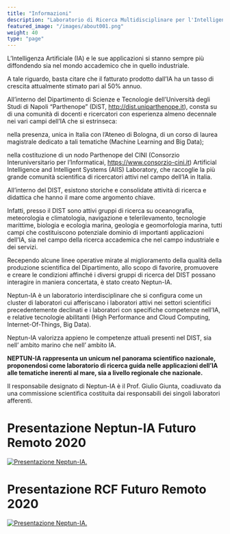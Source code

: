 ```yaml
---
title: "Informazioni"
description: "Laboratorio di Ricerca Multidisciplinare per l'Intelligenza Artificiale in Mare."
featured_image: "/images/about001.png"
weight: 40
type: "page"
---
```


L’Intelligenza Artificiale (IA) e le sue applicazioni si stanno sempre più diffondendo sia nel mondo accademico che in quello industriale.

A tale riguardo, basta citare che il fatturato prodotto dall’IA ha un tasso di crescita attualmente stimato pari al 50% annuo.

All’interno del Dipartimento di Scienze e Tecnologie dell’Università degli Studi di Napoli “Parthenope” (DiST, http://dist.uniparthenope.it), consta su di una comunità di docenti e ricercatori con esperienza almeno decennale nei vari campi dell’IA che si estrinseca:

nella presenza, unica in Italia con l’Ateneo di Bologna, di un corso di laurea magistrale dedicato a tali tematiche (Machine Learning and Big Data);

nella costituzione di un nodo Parthenope del CINI (Consorzio Interuniversitario per l’Informaticai, https://www.consorzio-cini.it) Artificial Intelligence and Intelligent Systems (AIIS) Laboratory, che raccoglie la più grande comunità scientifica di ricercatori attivi nel campo dell’IA in Italia.

All’interno del DIST, esistono storiche e consolidate attività di ricerca e didattica che hanno il mare come argomento chiave.

Infatti, presso il DIST sono attivi gruppi di ricerca su oceanografia, meteorologia e climatologia, navigazione e telerilevamento, tecnologie marittime, biologia e ecologia marina, geologia e geomorfologia marina, tutti campi che costituiscono potenziale dominio di importanti applicazioni dell’IA, sia nel campo della ricerca accademica che nel campo industriale e dei servizi.

Recependo alcune linee operative mirate al miglioramento della qualità della produzione scientifica del Dipartimento, allo scopo di favorire, promuovere e creare le condizioni affinché i diversi gruppi di ricerca del DIST possano interagire in maniera concertata, è stato creato Neptun-IA.

Neptun-IA è un laboratorio interdisciplinare che si configura come un cluster di laboratori cui afferiscano i laboratori attivi nei settori scientifici precedentemente declinati e i laboratori con specifiche competenze nell’IA, e relative tecnologie abilitanti (High Performance and Cloud Computing, Internet-Of-Things, Big Data).

Neptun-IA valorizza appieno le competenze attuali presenti nel DIST, sia nell’ ambito marino che nell’ ambito IA.

**NEPTUN-IA rappresenta un unicum nel panorama scientifico nazionale, proponendosi come laboratorio di ricerca guida nelle applicazioni dell’IA alle tematiche inerenti al mare, sia a livello regionale che nazionale.**

Il responsabile designato di Neptun-IA è il Prof. Giulio Giunta, coadiuvato da una commissione scientifica costituita dai responsabili dei singoli laboratori afferenti.

# Presentazione Neptun-IA Futuro Remoto 2020
[![Presentazione Neptun-IA.](https://img.youtube.com/vi/uUCVfFVl-1c/0.jpg)](https://www.youtube.com/watch?v=uUCVfFVl-1c)

# Presentazione RCF Futuro Remoto 2020
[![Presentazione Neptun-IA.](https://img.youtube.com/vi/xPYJ1qxf3IU/0.jpg)](https://www.youtube.com/watch?v=xPYJ1qxf3IU)
